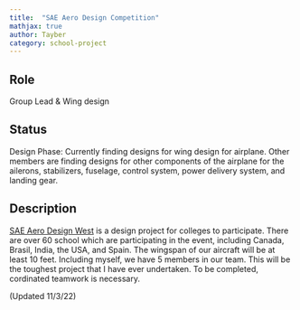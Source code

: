 ```yaml
---
title:  "SAE Aero Design Competition"
mathjax: true
author: Tayber
category: school-project
---
```


## Role

Group Lead & Wing design

## Status

Design Phase: Currently finding designs for wing design for airplane. Other members are finding designs for other components of the airplane for the ailerons, stabilizers, fuselage, control system, power delivery system, and landing gear.

## Description

[SAE Aero Design West](https://www.sae.org/attend/student-events/sae-aero-design-west) is a design project for colleges to participate. There are over 60 school which are participating in the event, including Canada, Brasil, India, the USA, and Spain. The wingspan of our aircraft will be at least 10 feet. Including myself, we have 5 members in our team. This will be the toughest project that I have ever undertaken. To be completed, cordinated teamwork is necessary.

(Updated 11/3/22)
